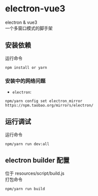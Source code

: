 # electron-vue3
electron & vue3   
一个多窗口模式的脚手架

## 安装依赖
运行命令
```shell
npm install or yarn
```
### 安装中的网络问题
- `electron`:
```shell
npm/yarn config set electron_mirror https://npm.taobao.org/mirrors/electron/
```

## 运行调试
运行命令
```shell
npm/yarn run dev:all
```

## electron builder 配置
位于 resources/script/build.js  
打包命令
```shell
npm/yarn run build
```
